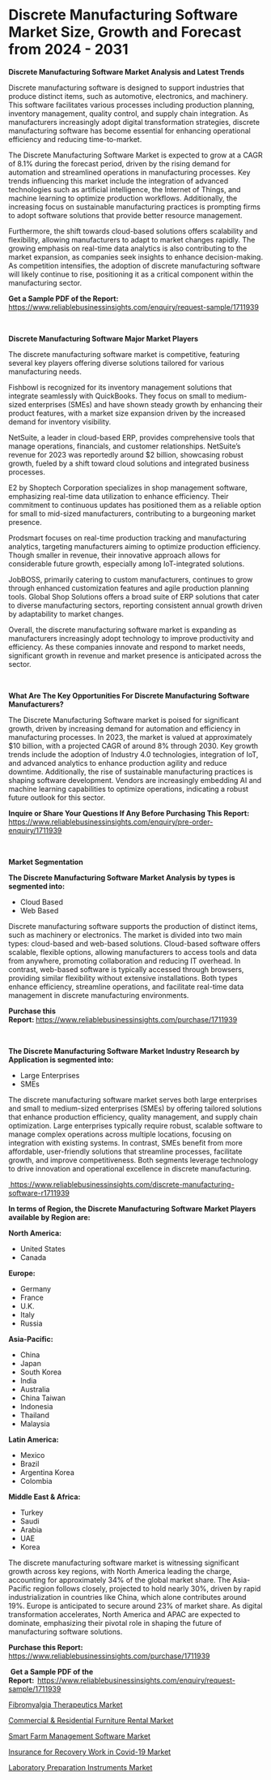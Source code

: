 <p><h1>Discrete Manufacturing Software Market Size, Growth and Forecast from 2024 - 2031</h1></p><p><strong>Discrete Manufacturing Software Market Analysis and Latest Trends</strong></p>
<p><p>Discrete manufacturing software is designed to support industries that produce distinct items, such as automotive, electronics, and machinery. This software facilitates various processes including production planning, inventory management, quality control, and supply chain integration. As manufacturers increasingly adopt digital transformation strategies, discrete manufacturing software has become essential for enhancing operational efficiency and reducing time-to-market.</p><p>The Discrete Manufacturing Software Market is expected to grow at a CAGR of 8.1% during the forecast period, driven by the rising demand for automation and streamlined operations in manufacturing processes. Key trends influencing this market include the integration of advanced technologies such as artificial intelligence, the Internet of Things, and machine learning to optimize production workflows. Additionally, the increasing focus on sustainable manufacturing practices is prompting firms to adopt software solutions that provide better resource management.</p><p>Furthermore, the shift towards cloud-based solutions offers scalability and flexibility, allowing manufacturers to adapt to market changes rapidly. The growing emphasis on real-time data analytics is also contributing to the market expansion, as companies seek insights to enhance decision-making. As competition intensifies, the adoption of discrete manufacturing software will likely continue to rise, positioning it as a critical component within the manufacturing sector.</p></p>
<p><strong>Get a Sample PDF of the Report:&nbsp;</strong> <a href="https://www.reliablebusinessinsights.com/enquiry/request-sample/1711939?utm_campaign=1571&utm_medium=2&utm_source=Github&utm_content=ia&utm_term=22102024&utm_id=discrete-manufacturing-software">https://www.reliablebusinessinsights.com/enquiry/request-sample/1711939</a></p>
<p>&nbsp;</p>
<p><strong>Discrete Manufacturing Software Major Market Players</strong></p>
<p><p>The discrete manufacturing software market is competitive, featuring several key players offering diverse solutions tailored for various manufacturing needs. </p><p>Fishbowl is recognized for its inventory management solutions that integrate seamlessly with QuickBooks. They focus on small to medium-sized enterprises (SMEs) and have shown steady growth by enhancing their product features, with a market size expansion driven by the increased demand for inventory visibility.</p><p>NetSuite, a leader in cloud-based ERP, provides comprehensive tools that manage operations, financials, and customer relationships. NetSuite’s revenue for 2023 was reportedly around $2 billion, showcasing robust growth, fueled by a shift toward cloud solutions and integrated business processes. </p><p>E2 by Shoptech Corporation specializes in shop management software, emphasizing real-time data utilization to enhance efficiency. Their commitment to continuous updates has positioned them as a reliable option for small to mid-sized manufacturers, contributing to a burgeoning market presence. </p><p>Prodsmart focuses on real-time production tracking and manufacturing analytics, targeting manufacturers aiming to optimize production efficiency. Though smaller in revenue, their innovative approach allows for considerable future growth, especially among IoT-integrated solutions.</p><p>JobBOSS, primarily catering to custom manufacturers, continues to grow through enhanced customization features and agile production planning tools. Global Shop Solutions offers a broad suite of ERP solutions that cater to diverse manufacturing sectors, reporting consistent annual growth driven by adaptability to market changes.</p><p>Overall, the discrete manufacturing software market is expanding as manufacturers increasingly adopt technology to improve productivity and efficiency. As these companies innovate and respond to market needs, significant growth in revenue and market presence is anticipated across the sector.</p></p>
<p>&nbsp;</p>
<p><strong>What Are The Key Opportunities For Discrete Manufacturing Software Manufacturers?</strong></p>
<p><p>The Discrete Manufacturing Software market is poised for significant growth, driven by increasing demand for automation and efficiency in manufacturing processes. In 2023, the market is valued at approximately $10 billion, with a projected CAGR of around 8% through 2030. Key growth trends include the adoption of Industry 4.0 technologies, integration of IoT, and advanced analytics to enhance production agility and reduce downtime. Additionally, the rise of sustainable manufacturing practices is shaping software development. Vendors are increasingly embedding AI and machine learning capabilities to optimize operations, indicating a robust future outlook for this sector.</p></p>
<p><strong>Inquire or Share Your Questions If Any Before Purchasing This Report:</strong> <a href="https://www.reliablebusinessinsights.com/enquiry/pre-order-enquiry/1711939?utm_campaign=1571&utm_medium=2&utm_source=Github&utm_content=ia&utm_term=22102024&utm_id=discrete-manufacturing-software">https://www.reliablebusinessinsights.com/enquiry/pre-order-enquiry/1711939</a></p>
<p>&nbsp;</p>
<p><strong>Market Segmentation</strong></p>
<p><strong>The Discrete Manufacturing Software Market Analysis by types is segmented into:</strong></p>
<p><ul><li>Cloud Based</li><li>Web Based</li></ul></p>
<p><p>Discrete manufacturing software supports the production of distinct items, such as machinery or electronics. The market is divided into two main types: cloud-based and web-based solutions. Cloud-based software offers scalable, flexible options, allowing manufacturers to access tools and data from anywhere, promoting collaboration and reducing IT overhead. In contrast, web-based software is typically accessed through browsers, providing similar flexibility without extensive installations. Both types enhance efficiency, streamline operations, and facilitate real-time data management in discrete manufacturing environments.</p></p>
<p><strong>Purchase this Report:&nbsp;</strong><a href="https://www.reliablebusinessinsights.com/purchase/1711939?utm_campaign=1571&utm_medium=2&utm_source=Github&utm_content=ia&utm_term=22102024&utm_id=discrete-manufacturing-software">https://www.reliablebusinessinsights.com/purchase/1711939</a></p>
<p>&nbsp;</p>
<p><strong>The Discrete Manufacturing Software Market Industry Research by Application is segmented into:</strong></p>
<p><ul><li>Large Enterprises</li><li>SMEs</li></ul></p>
<p><p>The discrete manufacturing software market serves both large enterprises and small to medium-sized enterprises (SMEs) by offering tailored solutions that enhance production efficiency, quality management, and supply chain optimization. Large enterprises typically require robust, scalable software to manage complex operations across multiple locations, focusing on integration with existing systems. In contrast, SMEs benefit from more affordable, user-friendly solutions that streamline processes, facilitate growth, and improve competitiveness. Both segments leverage technology to drive innovation and operational excellence in discrete manufacturing.</p></p>
<p><a href="https://www.reliablebusinessinsights.com/discrete-manufacturing-software-r1711939?utm_campaign=1571&utm_medium=2&utm_source=Github&utm_content=ia&utm_term=22102024&utm_id=discrete-manufacturing-software">&nbsp;https://www.reliablebusinessinsights.com/discrete-manufacturing-software-r1711939</a></p>
<p><strong>In terms of Region, the Discrete Manufacturing Software Market Players available by Region are:</strong></p>
<p>
    <p> <strong> North America: </strong>
        <ul>
            <li>United States</li>
            <li>Canada</li>
        </ul>
        </p> 
    <p> <strong> Europe: </strong>
        <ul>
            <li>Germany</li>
            <li>France</li>
            <li>U.K.</li>
            <li>Italy</li>
            <li>Russia</li>
        </ul>
        </p> 
    <p> <strong> Asia-Pacific: </strong>
        <ul>
            <li>China</li>
            <li>Japan</li>
            <li>South Korea</li>
            <li>India</li>
            <li>Australia</li>
            <li>China Taiwan</li>
            <li>Indonesia</li>
            <li>Thailand</li>
            <li>Malaysia</li>
        </ul>
        </p> 
    <p> <strong> Latin America: </strong>
        <ul>
            <li>Mexico</li>
            <li>Brazil</li>
            <li>Argentina Korea</li>
            <li>Colombia</li>
        </ul>
        </p> 
    <p> <strong> Middle East & Africa: </strong>
        <ul>
            <li>Turkey</li>
            <li>Saudi</li>
            <li>Arabia</li>
            <li>UAE</li>
            <li>Korea</li>
        </ul>
    </p>
    </p>
<p><p>The discrete manufacturing software market is witnessing significant growth across key regions, with North America leading the charge, accounting for approximately 34% of the global market share. The Asia-Pacific region follows closely, projected to hold nearly 30%, driven by rapid industrialization in countries like China, which alone contributes around 19%. Europe is anticipated to secure around 23% of market share. As digital transformation accelerates, North America and APAC are expected to dominate, emphasizing their pivotal role in shaping the future of manufacturing software solutions.</p></p>
<p><strong>Purchase this Report: </strong><a href="https://www.reliablebusinessinsights.com/purchase/1711939?utm_campaign=1571&utm_medium=2&utm_source=Github&utm_content=ia&utm_term=22102024&utm_id=discrete-manufacturing-software">https://www.reliablebusinessinsights.com/purchase/1711939</a></p>
<p>&nbsp;<strong>Get a Sample PDF of the Report:&nbsp;&nbsp;</strong><a href="https://www.reliablebusinessinsights.com/enquiry/request-sample/1711939?utm_campaign=1571&utm_medium=2&utm_source=Github&utm_content=ia&utm_term=22102024&utm_id=discrete-manufacturing-software">https://www.reliablebusinessinsights.com/enquiry/request-sample/1711939</a></p>
<p><strong></strong></p>
<p><p><a href="https://www.linkedin.com/pulse/fibromyalgia-therapeutics-market-global-regional-analysis-vmane?utm_campaign=1571&utm_medium=2&utm_source=Github&utm_content=ia&utm_term=22102024&utm_id=discrete-manufacturing-software">Fibromyalgia Therapeutics Market</a></p><p><a href="https://www.linkedin.com/pulse/global-commercial-residential-furniture-rental-market-trends-txcme?utm_campaign=1571&utm_medium=2&utm_source=Github&utm_content=ia&utm_term=22102024&utm_id=discrete-manufacturing-software">Commercial & Residential Furniture Rental Market</a></p><p><a href="https://www.linkedin.com/pulse/smart-farm-management-software-market-size-status-forecast-ilsre?utm_campaign=1571&utm_medium=2&utm_source=Github&utm_content=ia&utm_term=22102024&utm_id=discrete-manufacturing-software">Smart Farm Management Software Market</a></p><p><a href="https://www.linkedin.com/pulse/insurance-recovery-work-covid-19-market-research-report-ozvzf?utm_campaign=1571&utm_medium=2&utm_source=Github&utm_content=ia&utm_term=22102024&utm_id=discrete-manufacturing-software">Insurance for Recovery Work in Covid-19 Market</a></p><p><a href="https://www.linkedin.com/pulse/global-laboratory-preparation-instruments-market-trends-jtp2e?utm_campaign=1571&utm_medium=2&utm_source=Github&utm_content=ia&utm_term=22102024&utm_id=discrete-manufacturing-software">Laboratory Preparation Instruments Market</a></p></p>